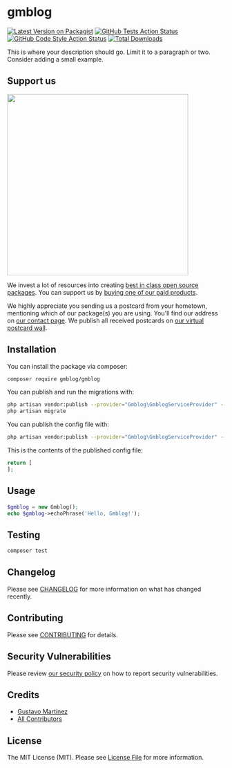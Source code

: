 # gmblog

[![Latest Version on Packagist](https://img.shields.io/packagist/v/gmblog/gmblog.svg?style=flat-square)](https://packagist.org/packages/gmblog/gmblog)
[![GitHub Tests Action Status](https://img.shields.io/github/workflow/status/gmblog/gmblog/run-tests?label=tests)](https://github.com/gmblog/gmblog/actions?query=workflow%3ATests+branch%3Amaster)
[![GitHub Code Style Action Status](https://img.shields.io/github/workflow/status/gmblog/gmblog/Check%20&%20fix%20styling?label=code%20style)](https://github.com/gmblog/gmblog/actions?query=workflow%3A"Check+%26+fix+styling"+branch%3Amaster)
[![Total Downloads](https://img.shields.io/packagist/dt/gmblog/gmblog.svg?style=flat-square)](https://packagist.org/packages/gmblog/gmblog)


This is where your description should go. Limit it to a paragraph or two. Consider adding a small example.

## Support us

[<img src="https://github-ads.s3.eu-central-1.amazonaws.com/package-gmblog-laravel.jpg?t=1" width="419px" />](https://spatie.be/github-ad-click/package-gmblog-laravel)

We invest a lot of resources into creating [best in class open source packages](https://spatie.be/open-source). You can support us by [buying one of our paid products](https://spatie.be/open-source/support-us).

We highly appreciate you sending us a postcard from your hometown, mentioning which of our package(s) you are using. You'll find our address on [our contact page](https://spatie.be/about-us). We publish all received postcards on [our virtual postcard wall](https://spatie.be/open-source/postcards).

## Installation

You can install the package via composer:

```bash
composer require gmblog/gmblog
```

You can publish and run the migrations with:

```bash
php artisan vendor:publish --provider="Gmblog\GmblogServiceProvider" --tag="gmblog-migrations"
php artisan migrate
```

You can publish the config file with:
```bash
php artisan vendor:publish --provider="Gmblog\GmblogServiceProvider" --tag="gmblog-config"
```

This is the contents of the published config file:

```php
return [
];
```

## Usage

```php
$gmblog = new Gmblog();
echo $gmblog->echoPhrase('Hello, Gmblog!');
```

## Testing

```bash
composer test
```

## Changelog

Please see [CHANGELOG](CHANGELOG.md) for more information on what has changed recently.

## Contributing

Please see [CONTRIBUTING](.github/CONTRIBUTING.md) for details.

## Security Vulnerabilities

Please review [our security policy](../../security/policy) on how to report security vulnerabilities.

## Credits

- [Gustavo Martinez](https://github.com/GustavoMartinez)
- [All Contributors](../../contributors)

## License

The MIT License (MIT). Please see [License File](LICENSE.md) for more information.
